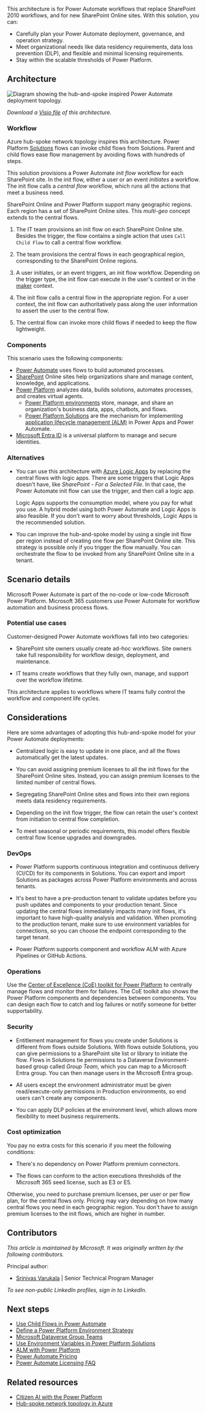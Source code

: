 This architecture is for Power Automate workflows that replace SharePoint 2010 workflows, and for new SharePoint Online sites. With this solution, you can:

- Carefully plan your Power Automate deployment, governance, and operation strategy.
- Meet organizational needs like data residency requirements, data loss prevention (DLP), and flexible and minimal licensing requirements.
- Stay within the scalable thresholds of Power Platform.

## Architecture

![Diagram showing the hub-and-spoke inspired Power Automate deployment topology.](media/power-automate.png)

*Download a [Visio file](https://arch-center.azureedge.net/Power%20Automate%20Hub%20and%20Spoke.vsdx) of this architecture.*

### Workflow

Azure hub-spoke network topology inspires this architecture. Power Platform [Solutions](/powerapps/maker/data-platform/solutions-overview) flows can invoke child flows from Solutions. Parent and child flows ease flow management by avoiding flows with hundreds of steps.

This solution provisions a Power Automate *init flow* workflow for each SharePoint site. In the init flow, either a user or an event *initiates* a workflow. The init flow calls a *central flow* workflow, which runs all the actions that meet a business need.

SharePoint Online and Power Platform support many geographic regions. Each region has a set of SharePoint Online sites. This *multi-geo* concept extends to the central flows.

1. The IT team provisions an init flow on each SharePoint Online site. Besides the trigger, the flow contains a single action that uses `Call Child Flow` to call a central flow workflow.

1. The team provisions the central flows in each geographical region, corresponding to the SharePoint Online regions.

1. A user initiates, or an event triggers, an init flow workflow. Depending on the trigger type, the init flow can execute in the user's context or in the [maker](/power-platform/admin/environments-overview#environment-permissions) context.

1. The init flow calls a central flow in the appropriate region. For a user context, the init flow can authoritatively pass along the user information to assert the user to the central flow.

1. The central flow can invoke more child flows if needed to keep the flow lightweight.

### Components

This scenario uses the following components:

- [Power Automate](/power-automate/getting-started) uses flows to build automated processes.
- [SharePoint](/office365/servicedescriptions/sharepoint-online-service-description/sharepoint-online-service-description) Online sites help organizations share and manage content, knowledge, and applications.
- [Power Platform](/power-platform) analyzes data, builds solutions, automates processes, and creates virtual agents.
  - [Power Platform environments](/power-platform/admin/environments-overview) store, manage, and share an organization's business data, apps, chatbots, and flows.
  - [Power Platform Solutions](/power-platform/alm/solution-concepts-alm) are the mechanism for implementing [application lifecycle management (ALM)](https://wikipedia.org/wiki/Application_lifecycle_management) in Power Apps and Power Automate.
- [Microsoft Entra ID](/entra/fundamentals/whatis) is a universal platform to manage and secure identities.

### Alternatives

- You can use this architecture with [Azure Logic Apps](/azure/logic-apps/logic-apps-overview) by replacing the central flows with logic apps. There are some triggers that Logic Apps doesn't have, like *SharePoint - For a Selected File*. In that case, the Power Automate init flow can use the trigger, and then call a logic app.

  Logic Apps supports the consumption model, where you pay for what you use. A hybrid model using both Power Automate and Logic Apps is also feasible. If you don't want to worry about thresholds, Logic Apps is the recommended solution.

- You can improve the hub-and-spoke model by using a single init flow per region instead of creating one flow per SharePoint Online site. This strategy is possible only if you trigger the flow manually. You can orchestrate the flow to be invoked from any SharePoint Online site in a tenant.

## Scenario details

Microsoft Power Automate is part of the no-code or low-code Microsoft Power Platform. Microsoft 365 customers use Power Automate for workflow automation and business process flows.

### Potential use cases

Customer-designed Power Automate workflows fall into two categories:

- SharePoint site owners usually create ad-hoc workflows. Site owners take full responsibility for workflow design, deployment, and maintenance.

- IT teams create workflows that they fully own, manage, and support over the workflow lifetime.

This architecture applies to workflows where IT teams fully control the workflow and component life cycles.

## Considerations

Here are some advantages of adopting this hub-and-spoke model for your Power Automate deployments:

- Centralized logic is easy to update in one place, and all the flows automatically get the latest updates.

- You can avoid assigning premium licenses to all the init flows for the SharePoint Online sites. Instead, you can assign premium licenses to the limited number of central flows.

- Segregating SharePoint Online sites and flows into their own regions meets data residency requirements.

- Depending on the init flow trigger, the flow can retain the user's context from initiation to central flow completion.

- To meet seasonal or periodic requirements, this model offers flexible central flow license upgrades and downgrades.

### DevOps

- Power Platform supports continuous integration and continuous delivery (CI/CD) for its components in Solutions. You can export and import Solutions as packages across Power Platform environments and across tenants.

- It's best to have a pre-production tenant to validate updates before you push updates and components to your production tenant. Since updating the central flows immediately impacts many init flows, it's important to have high-quality analysis and validation. When promoting to the production tenant, make sure to use environment variables for connections, so you can choose the endpoint corresponding to the target tenant.

- Power Platform supports component and workflow ALM with Azure Pipelines or GitHub Actions.

### Operations

Use the [Center of Excellence (CoE) toolkit for Power Platform](/power-platform/guidance/coe/starter-kit) to centrally manage flows and monitor them for failures. The CoE toolkit also shows the Power Platform components and dependencies between components. You can design each flow to catch and log failures or notify someone for better supportability.

### Security

- Entitlement management for flows you create under Solutions is different from flows outside Solutions. With flows outside Solutions, you can give permissions to a SharePoint site list or library to initiate the flow. Flows in Solutions tie permissions to a Dataverse Environment-based group called *Group Team*, which you can map to a Microsoft Entra group. You can then manage users in the Microsoft Entra group.

- All users except the environment administrator must be given read/execute-only permissions in Production environments, so end users can't create any components.

- You can apply DLP policies at the environment level, which allows more flexibility to meet business requirements.

### Cost optimization

You pay no extra costs for this scenario if you meet the following conditions:

- There's no dependency on Power Platform premium connectors.

- The flows can conform to the action executions thresholds of the Microsoft 365 seed license, such as E3 or E5.

Otherwise, you need to purchase premium licenses, per user or per flow plan, for the central flows only. Pricing may vary depending on how many central flows you need in each geographic region. You don't have to assign premium licenses to the init flows, which are higher in number.

## Contributors

*This article is maintained by Microsoft. It was originally written by the following contributors.* 

Principal author:

 - [Srinivas Varukala](https://www.linkedin.com/in/svarukala/) | Senior Technical Program Manager
 
*To see non-public LinkedIn profiles, sign in to LinkedIn.*

## Next steps

- [Use Child Flows in Power Automate](/power-automate/create-child-flows)
- [Define a Power Platform Environment Strategy](/microsoft-365/community/defining-a-power-platform-environment-strategy)
- [Microsoft Dataverse Group Teams](/power-platform/admin/manage-group-teams)
- [Use Environment Variables in Power Platform Solutions](/powerapps/maker/data-platform/environmentvariables)
- [ALM with Power Platform](/power-platform/alm)
- [Power Automate Pricing](https://flow.microsoft.com/pricing)
- [Power Automate Licensing FAQ](/power-platform/admin/powerapps-flow-licensing-faq)

## Related resources

- [Citizen AI with the Power Platform](../ai/citizen-ai-power-platform.yml)
- [Hub-spoke network topology in Azure](../../networking/architecture/hub-spoke.yml)
